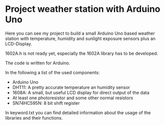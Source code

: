 # Project weather station with Arduino Uno

Here you can see my project to build a small Arduino Uno based weather station with temperature, humidity and sunlight exposure sensors plus an LCD-Display.

1602A.h is not ready yet, especially the 1602A library has to be developed.

The code is written for Arduino.

In the following a list of the used components:
  - Arduino Uno
  - DHT11: A pretty accurate temperature an humidity sensor
  - 1608A: A small, but useful LCD display for direct output of the data
  - At least one photoresistor and some other normal resistors
  - SN74HC595N: 8 bit shift register
  
In keyword.txt you can find detailed information about the usage of the libraries and their functions.
